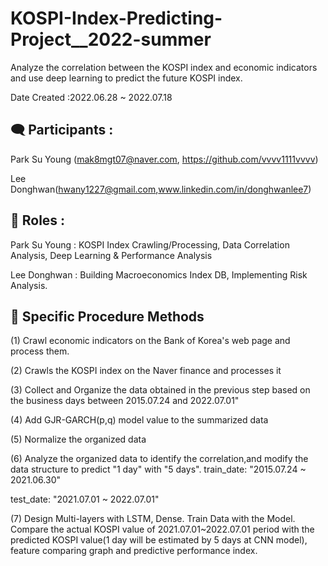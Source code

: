 # KOSPI-Index-Predicting-Project__2022-summer

Analyze the correlation between the KOSPI index and economic indicators and use deep learning to predict the future KOSPI index.

Date Created :2022.06.28 ~ 2022.07.18


## 🗨 Participants :
Park Su Young (mak8mgt07@naver.com, https://github.com/vvvv1111vvvv)

Lee Donghwan(hwany1227@gmail.com,www.linkedin.com/in/donghwanlee7)


## 🚨 Roles :
Park Su Young : KOSPI Index Crawling/Processing, Data Correlation Analysis, Deep Learning & Performance Analysis

Lee Donghwan : Building Macroeconomics Index DB, Implementing Risk Analysis.



## 🚀 Specific Procedure Methods
(1) Crawl economic indicators on the Bank of Korea's web page and process them.

(2) Crawls the KOSPI index on the Naver finance and processes it

(3) Collect and Organize the data obtained in the previous step based on the business days between 2015.07.24 and 2022.07.01"

(4) Add GJR-GARCH(p,q) model value to the summarized data

(5) Normalize the organized data

(6) Analyze the organized data to identify the correlation,and modify the data structure to predict "1 day" with "5 days".
train_date: "2015.07.24 ~ 2021.06.30"

test_date: "2021.07.01 ~ 2022.07.01"

(7) Design Multi-layers with LSTM, Dense. Train Data with the Model. Compare the actual KOSPI value of 2021.07.01~2022.07.01 period with the predicted KOSPI value(1 day will be estimated by 5 days at CNN model), feature comparing graph and predictive performance index.










